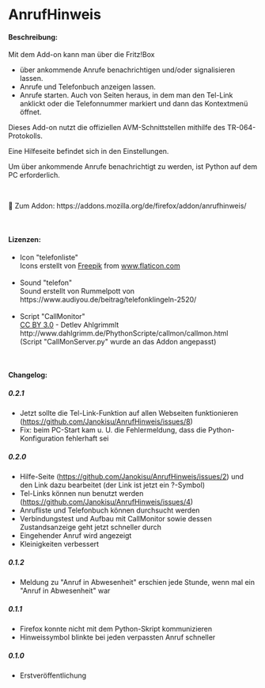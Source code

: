 # AnrufHinweis

<h4>Beschreibung:</h4>
Mit dem Add-on kann man über die Fritz!Box
<ul>
  <li>über ankommende Anrufe benachrichtigen und/oder signalisieren lassen.</li>
  <li>Anrufe und Telefonbuch anzeigen lassen.</li>
  <li>Anrufe starten. Auch von Seiten heraus, in dem man den Tel-Link anklickt oder die Telefonnummer markiert und dann das Kontextmenü öffnet.</li>
</ul>

<p>
Dieses Add-on nutzt die offiziellen AVM-Schnittstellen mithilfe des TR-064-Protokolls.
</p><p>
Eine Hilfeseite befindet sich in den Einstellungen.
</p><p>
Um über ankommende Anrufe benachrichtigt zu werden, ist Python auf dem PC erforderlich.
</p>
</br>
<p>
🦊 Zum Addon: https://addons.mozilla.org/de/firefox/addon/anrufhinweis/
</p>
</br>
<h4>Lizenzen:</h4>
<ul>
  <li>Icon "telefonliste"
    <div>
      Icons erstellt von <a href="https://www.freepik.com" title="Freepik">Freepik</a> from <a href="https://www.flaticon.com/de/" title="Flaticon">www.flaticon.com</a>
    </div>
      </br>
  </li>
  <li>Sound "telefon"</br>
    Sound erstellt von Rummelpott von https://www.audiyou.de/beitrag/telefonklingeln-2520/
  </li>
  </br>
  <li>Script "CallMonitor"</br>
    <a href="https://creativecommons.org/licenses/by/3.0/deed.de">CC BY 3.0</a> - Detlev Ahlgrimmlt http://www.dahlgrimm.de/PhythonScripte/callmon/callmon.html </br>
    (Script "CallMonServer.py" wurde an das Addon angepasst)
  </li>
</ul>


</br>
<h4>Changelog:</h4>

<h5>0.2.1</h5>

- Jetzt sollte die Tel-Link-Funktion auf allen Webseiten funktionieren (https://github.com/Janokisu/AnrufHinweis/issues/8)
- Fix: beim PC-Start kam u. U. die Fehlermeldung, dass die Python-Konfiguration fehlerhaft sei

<h5>0.2.0</h5>

- Hilfe-Seite (https://github.com/Janokisu/AnrufHinweis/issues/2) und den Link dazu bearbeitet (der Link ist jetzt ein ?-Symbol)
- Tel-Links können nun benutzt werden (https://github.com/Janokisu/AnrufHinweis/issues/4)
- Anrufliste und Telefonbuch können durchsucht werden
- Verbindungstest und Aufbau mit CallMonitor sowie dessen Zustandsanzeige geht jetzt schneller durch
- Eingehender Anruf wird angezeigt
- Kleinigkeiten verbessert

<h5>0.1.2</h5>

- Meldung zu "Anruf in Abwesenheit" erschien jede Stunde, wenn mal ein "Anruf in Abwesenheit" war</br>

<h5>0.1.1</h5>

- Firefox konnte nicht mit dem Python-Skript kommunizieren</br>
- Hinweissymbol blinkte bei jeden verpassten Anruf schneller</br>

<h5>0.1.0</h5>

- Erstveröffentlichung
